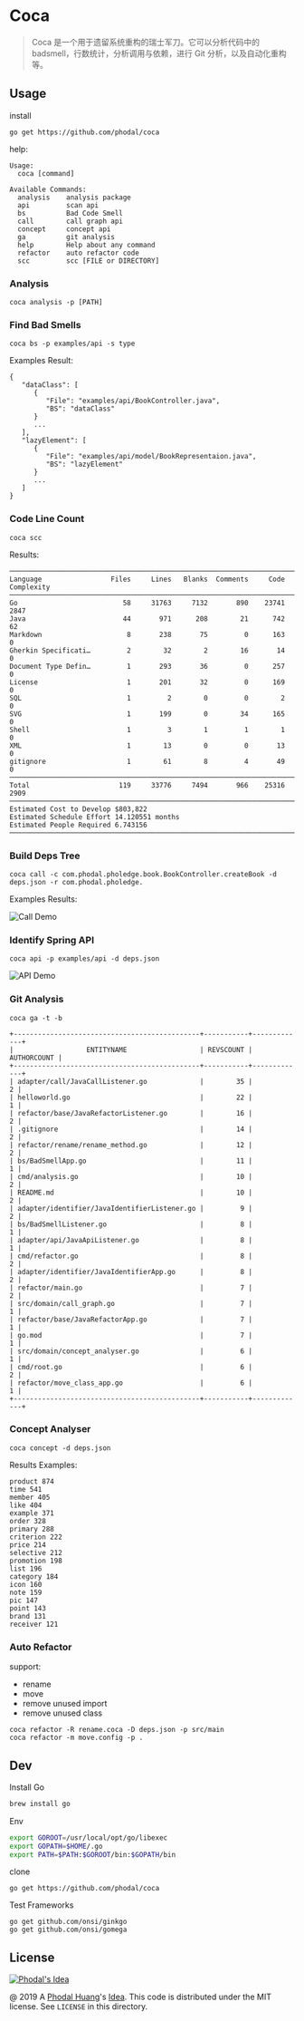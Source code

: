 # Coca

> Coca 是一个用于遗留系统重构的瑞士军刀。它可以分析代码中的 badsmell，行数统计，分析调用与依赖，进行 Git 分析，以及自动化重构等。

## Usage

install 

```
go get https://github.com/phodal/coca
```

help:

```
Usage:
  coca [command]

Available Commands:
  analysis    analysis package
  api         scan api
  bs          Bad Code Smell
  call        call graph api
  concept     concept api
  ga          git analysis
  help        Help about any command
  refactor    auto refactor code
  scc         scc [FILE or DIRECTORY]

```

### Analysis

```
coca analysis -p [PATH]
```

### Find Bad Smells

```
coca bs -p examples/api -s type
```

Examples Result:

```
{
   "dataClass": [
      {
         "File": "examples/api/BookController.java",
         "BS": "dataClass"
      }
      ...
   ],
   "lazyElement": [
      {
         "File": "examples/api/model/BookRepresentaion.java",
         "BS": "lazyElement"
      }
      ...
   ]
}
```

### Code Line Count

```
coca scc
```

Results:

```
───────────────────────────────────────────────────────────────────────────────
Language                 Files     Lines   Blanks  Comments     Code Complexity
───────────────────────────────────────────────────────────────────────────────
Go                          58     31763     7132       890    23741       2847
Java                        44       971      208        21      742         62
Markdown                     8       238       75         0      163          0
Gherkin Specificati…         2        32        2        16       14          0
Document Type Defin…         1       293       36         0      257          0
License                      1       201       32         0      169          0
SQL                          1         2        0         0        2          0
SVG                          1       199        0        34      165          0
Shell                        1         3        1         1        1          0
XML                          1        13        0         0       13          0
gitignore                    1        61        8         4       49          0
───────────────────────────────────────────────────────────────────────────────
Total                      119     33776     7494       966    25316       2909
───────────────────────────────────────────────────────────────────────────────
Estimated Cost to Develop $803,822
Estimated Schedule Effort 14.120551 months
Estimated People Required 6.743156
───────────────────────────────────────────────────────────────────────────────s
```

### Build Deps Tree

```
coca call -c com.phodal.pholedge.book.BookController.createBook -d deps.json -r com.phodal.pholedge.
```

Examples Results:

![Call Demo](docs/sample/call_demo.svg)

### Identify Spring API

```
coca api -p examples/api -d deps.json
```

![API Demo](docs/sample/api.svg)

### Git Analysis

```
coca ga -t -b 
```

```
+----------------------------------------------+-----------+-------------+
|                  ENTITYNAME                  | REVSCOUNT | AUTHORCOUNT |
+----------------------------------------------+-----------+-------------+
| adapter/call/JavaCallListener.go             |        35 |           2 |
| helloworld.go                                |        22 |           1 |
| refactor/base/JavaRefactorListener.go        |        16 |           2 |
| .gitignore                                   |        14 |           2 |
| refactor/rename/rename_method.go             |        12 |           2 |
| bs/BadSmellApp.go                            |        11 |           1 |
| cmd/analysis.go                              |        10 |           2 |
| README.md                                    |        10 |           2 |
| adapter/identifier/JavaIdentifierListener.go |         9 |           2 |
| bs/BadSmellListener.go                       |         8 |           1 |
| adapter/api/JavaApiListener.go               |         8 |           1 |
| cmd/refactor.go                              |         8 |           2 |
| adapter/identifier/JavaIdentifierApp.go      |         8 |           2 |
| refactor/main.go                             |         7 |           2 |
| src/domain/call_graph.go                     |         7 |           1 |
| refactor/base/JavaRefactorApp.go             |         7 |           1 |
| go.mod                                       |         7 |           1 |
| src/domain/concept_analyser.go               |         6 |           1 |
| cmd/root.go                                  |         6 |           2 |
| refactor/move_class_app.go                   |         6 |           1 |
+----------------------------------------------+-----------+-------------+
```

### Concept Analyser

```
coca concept -d deps.json
```

Results Examples:

```
product 874
time 541
member 405
like 404
example 371
order 328
primary 288
criterion 222
price 214
selective 212
promotion 198
list 196
category 184
icon 160
note 159
pic 147
point 143
brand 131
receiver 121
```

### Auto Refactor

support: 

 - rename
 - move
 - remove unused import
 - remove unused class

```
coca refactor -R rename.coca -D deps.json -p src/main
coca refactor -m move.config -p .
```

## Dev

Install Go

```bash
brew install go
```

Env

```bash
export GOROOT=/usr/local/opt/go/libexec
export GOPATH=$HOME/.go
export PATH=$PATH:$GOROOT/bin:$GOPATH/bin
```

clone

```
go get https://github.com/phodal/coca
```

Test Frameworks

```
go get github.com/onsi/ginkgo
go get github.com/onsi/gomega
```

License
---

[![Phodal's Idea](http://brand.phodal.com/shields/idea-small.svg)](http://ideas.phodal.com/)

@ 2019 A [Phodal Huang](https://www.phodal.com)'s [Idea](http://github.com/phodal/ideas).  This code is distributed under the MIT license. See `LICENSE` in this directory.

